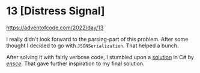 # 13 [Distress Signal]

https://adventofcode.com/2022/day/13

I really didn't look forward to the parsing-part of this problem. After some 
thought I decided to go with `JSONSerialization`. That helped a bunch.

After solving it with fairly verbose code, I stumbled upon a [solution][1] in C# by
_[ensce][2]_. That gave further inspiration to my final solution.

[1]: https://github.com/encse/adventofcode/blob/master/2022/Day13/Solution.cs
[2]: https://github.com/encse/adventofcode
